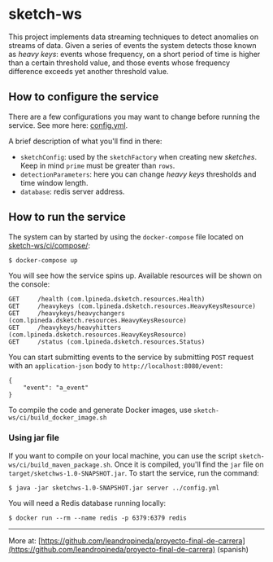# sketch-ws

This project implements data streaming techniques to detect anomalies 
on streams of data.
Given a series of events the system detects those known as _heavy keys_: events whose frequency, on a short period of time is higher than a certain threshold value, and those events whose frequency difference exceeds yet another threshold value.

## How to configure the service
There are a few configurations you may want to change before running the service. See more here: [config.yml](https://github.com/leandropineda/sketch-ws/blob/master/config.yml).

A brief description of what you'll find in there:

* `sketchConfig`: used by the `sketchFactory` when creating new _sketches_. Keep in mind `prime` must be greater than `rows`.
* `detectionParameters`: here you can change _heavy keys_ thresholds and time window length.
* `database`: redis server address.

## How to run the service
The system can by started by using the `docker-compose` file located on [sketch-ws/ci/compose/](https://github.com/leandropineda/sketch-ws/tree/master/ci/compose):

```
$ docker-compose up
```

You will see how the service spins up. Available resources will be shown on the console:

```
GET     /health (com.lpineda.dsketch.resources.Health)
GET     /heavykeys (com.lpineda.dsketch.resources.HeavyKeysResource)
GET     /heavykeys/heavychangers (com.lpineda.dsketch.resources.HeavyKeysResource)
GET     /heavykeys/heavyhitters (com.lpineda.dsketch.resources.HeavyKeysResource)
GET     /status (com.lpineda.dsketch.resources.Status)
```
You can start submitting events to the service by submitting `POST` request with an `application-json` body to `http://localhost:8080/event`:

```
{
	"event": "a_event"
}
```
To compile the code and generate Docker images, use `sketch-ws/ci/build_docker_image.sh`

### Using jar file
If you want to compile on your local machine, you can use the script `sketch-ws/ci/build_maven_package.sh`. Once it is compiled, you'll find the `jar` file on `target/sketchws-1.0-SNAPSHOT.jar`. To start the service, run the command:
```
$ java -jar sketchws-1.0-SNAPSHOT.jar server ../config.yml
```
You will need a Redis database running locally:
```
$ docker run --rm --name redis -p 6379:6379 redis
```
---

More at: [https://github.com/leandropineda/proyecto-final-de-carrera](https://github.com/leandropineda/proyecto-final-de-carrera) (spanish)
